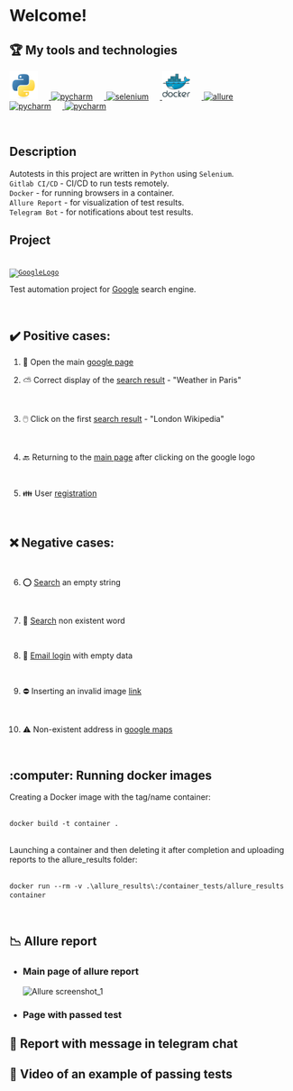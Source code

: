 <h1>Welcome!</br>

<a name="MyToolsAndTechnologies"><h2>:trophy: My tools and technologies</h2></a>
<p  align="center">

<p align="left"> <a href="https://www.python.org" target="_blank" rel="noreferrer"> <img src="https://raw.githubusercontent.com/devicons/devicon/master/icons/python/python-original.svg" style="margin-right:20px" alt="python" width="50" height="50"/> </a> 
<a href="https://www.jetbrains.com/pycharm/" target="_blank" rel="noreferrer"> <img src="https://upload.wikimedia.org/wikipedia/commons/thumb/1/1d/PyCharm_Icon.svg/1200px-PyCharm_Icon.svg.png" style="margin-right:20px" alt="pycharm" width="50" height="50"/> </a>
<a href="https://www.selenium.dev" target="_blank" rel="noreferrer"> <img src="https://www.svgrepo.com/show/354321/selenium.svg" style="margin-right:20px" alt="selenium" width="50" height="50"/> </a>
<a href="https://www.docker.com/" target="_blank" rel="noreferrer"> <img src="https://raw.githubusercontent.com/devicons/devicon/master/icons/docker/docker-original-wordmark.svg" style="margin-right:20px" alt="docker" width="50" height="50"/> </a>
<a href="https://github.com/allure-framework" target="_blank" rel="noreferrer"> <img src="https://avatars.githubusercontent.com/u/5879127?s=280&v=4" style="margin-right:20px" alt="allure" width="50" height="50"/> </a>
<a href="https://about.gitlab.com/" target="_blank" rel="noreferrer"> <img src="https://cdn.worldvectorlogo.com/logos/gitlab.svg" style="margin-right:20px" alt="pycharm" width="50" height="50"/> </a>
<a href="https://web.telegram.org/k/" target="_blank" rel="noreferrer"> <img src="https://upload.wikimedia.org/wikipedia/commons/thumb/8/82/Telegram_logo.svg/2048px-Telegram_logo.svg.png" style="margin-right:20px" alt="pycharm" width="50" height="50"/> </a> </p>
</br>

<a name="Description"><h2>Description</h2></a>
Autotests in this project are written in `Python` using `Selenium`.\
`Gitlab CI/CD` - CI/CD to run tests remotely.\
`Docker` - for running browsers in a container.\
`Allure Report` - for visualization of test results.\
`Telegram Bot` - for notifications about test results.

<a name="Project"><h2>Project</h2></a>
<code><a href="https://www.google.com/webhp?hl=en&sa=X&ved=0ahUKEwjk7On8jvOAAxVFmFwKHWa3CZQQPAgI"> <img src="https://www.google.com/images/branding/googlelogo/1x/googlelogo_color_272x92dp.png" style="margin-right:20px" alt="GoogleLogo" width="272" height="92"/>  </p></a></code>Test automation project for <a target="_blank" href="https://www.google.com/webhp?hl=en&sa=X&ved=0ahUKEwjk7On8jvOAAxVFmFwKHWa3CZQQPAgI">Google</a> search engine.

\
<a name="Positive cases"><h2>:heavy_check_mark:  Positive cases:</h2></a>

1. :newspaper:	Open the main <a href = "https://www.google.com/webhp?hl=en&sa=X&ved=0ahUKEwjk7On8jvOAAxVFmFwKHWa3CZQQPAgI">google page</br></a>

2. :partly_sunny: Correct display of the
<a href = "https://www.google.com/search?q=Weather+in+Paris&sca_esv=559361602&hl=en&sxsrf=AB5stBjLpIxQSV8xei5XMRL_rMQcuSyn5w%3A1692794506026&source=hp&ei=if7lZP64PJ2hkdUP166PsAI&iflsig=AD69kcEAAAAAZOYMmm99-32Aiq2260zSqnfvpREPaBaF&ved=0ahUKEwi-odT55vKAAxWdUKQEHVfXAyYQ4dUDCAs&uact=5&oq=Weather+in+Paris&gs_lp=Egdnd3Mtd2l6IhBXZWF0aGVyIGluIFBhcmlzMg0QLhjHARjRAxjqAhgnMgcQIxjqAhgnMgcQIxjqAhgnMgcQIxjqAhgnMgcQIxjqAhgnMgcQIxjqAhgnMgcQIxjqAhgnMgcQIxjqAhgnMgcQIxjqAhgnMgcQIxjqAhgnSO0JUIMCWIMCcAF4AJABAJgBAKABAKoBALgBA8gBAPgBAvgBAagCCg&sclient=gws-wiz">search result</a> - "Weather in Paris"
 </br>

3. :computer_mouse: Click on the first
<a href = "https://www.google.com/search?q=London&sca_esv=559361602&hl=en&sxsrf=AB5stBjFY6ypgp44K5pzuGLbbT_2ULWlbg%3A1692801238886&ei=1hjmZN3aNduAhbIPn9uMkAw&ved=0ahUKEwjdnZOEgPOAAxVbQEEAHZ8tA8IQ4dUDCA8&uact=5&oq=London&gs_lp=Egxnd3Mtd2l6LXNlcnAiBkxvbmRvbjIHECMYigUYJzINEAAYigUYsQMYgwEYQzINEAAYigUYsQMYgwEYQzIHEAAYigUYQzIHEAAYigUYQzIHEAAYigUYQzIHEAAYigUYQzINEC4YigUYsQMYgwEYQzIHEAAYigUYQzIHEAAYigUYQ0j2DlD7BljFDXADeAGQAQCYAdIEoAGtCaoBCTItMS4xLjAuMbgBA8gBAPgBAcICBxAjGLADGCfCAgoQABhHGNYEGLADwgIKEAAYigUYsAMYQ8ICBBAjGCfCAgsQABiABBixAxiDAcICERAuGIMBGMcBGLEDGNEDGIAEwgILEC4YgwEYsQMYgATCAgUQABiABMICExAuGIoFGLEDGIMBGMcBGNEDGEPiAwQYACBBiAYBkAYK&sclient=gws-wiz-serp#cobssid=s">search result</a> - "London Wikipedia"
 </br>

4. :back: Returning to the
<a href = "https://www.google.com/">main page</a> after clicking on the google logo
 </br>

5. :family: User
<a href = "https://accounts.google.com/signup/v2/createaccount?cc=GB&continue=https%3A%2F%2Fmyaccount.google.com%2F&flowEntry=SignUp&flowName=GlifWebSignIn&hl=en-GB&service=accountsettings&authuser=0">registration</a>
 </br>

<a name="Positive cases"><h2>:x:  Negative cases:</h2></a>
</br>

6. :o:	 <a href = "https://www.google.com/">Search</a> an empty string
</br>

7. :no_entry_sign: <a href = "https://www.google.com/search?q=qweurhewoitrghewqyigqrweoytuqweurhewoitrghewqyigqrweoytu&sca_esv=559361602&hl=en&sxsrf=AB5stBgHlg3Zs_W57TVuQ3hE85XAKgJ6_g%3A1692803125936&ei=NSDmZKbaOMK7hbIPko2lcA&ved=0ahUKEwjmyPuHh_OAAxXCXUEAHZJGCQ4Q4dUDCA8&uact=5&oq=qweurhewoitrghewqyigqrweoytuqweurhewoitrghewqyigqrweoytu&gs_lp=Egxnd3Mtd2l6LXNlcnAiOHF3ZXVyaGV3b2l0cmdoZXdxeWlncXJ3ZW95dHVxd2V1cmhld29pdHJnaGV3cXlpZ3Fyd2VveXR1MgcQIxiwAxgnMg0QABhHGNYEGMkDGLADMgoQABhHGNYEGLADMgoQABhHGNYEGLADMgoQABhHGNYEGLADMgoQABhHGNYEGLADMgoQABhHGNYEGLADMgoQABhHGNYEGLADMgoQABhHGNYEGLADMgsQABiKBRiSAxiwA0iMDlDuC1juC3ABeAKQAQCYAQCgAQCqAQC4AQPIAQD4AQL4AQHCAgQQABhH4gMEGAAgQYgGAZAGCg&sclient=gws-wiz-serp">Search</a> non existent word
</br>

8. :envelope_with_arrow: <a href = "https://accounts.google.com/v3/signin/identifier?authuser=0&continue=https%3A%2F%2Fwww.google.com%2Fsearch%3Fq%3Dqweurhewoitrghewqyigqrweoytuqweurhewoitrghewqyigqrweoytu%26sca_esv%3D559361602%26hl%3Den%26sxsrf%3DAB5stBgHlg3Zs_W57TVuQ3hE85XAKgJ6_g%253A1692803125936%26ei%3DNSDmZKbaOMK7hbIPko2lcA%26ved%3D0ahUKEwjmyPuHh_OAAxXCXUEAHZJGCQ4Q4dUDCA8%26uact%3D5%26oq%3Dqweurhewoitrghewqyigqrweoytuqweurhewoitrghewqyigqrweoytu%26gs_lp%3DEgxnd3Mtd2l6LXNlcnAiOHF3ZXVyaGV3b2l0cmdoZXdxeWlncXJ3ZW95dHVxd2V1cmhld29pdHJnaGV3cXlpZ3Fyd2VveXR1MgcQIxiwAxgnMg0QABhHGNYEGMkDGLADMgoQABhHGNYEGLADMgoQABhHGNYEGLADMgoQABhHGNYEGLADMgoQABhHGNYEGLADMgoQABhHGNYEGLADMgoQABhHGNYEGLADMgoQABhHGNYEGLADMgsQABiKBRiSAxiwA0iMDlDuC1juC3ABeAKQAQCYAQCgAQCqAQC4AQPIAQD4AQL4AQHCAgQQABhH4gMEGAAgQYgGAZAGCg%26sclient%3Dgws-wiz-serp&ec=GAlAAQ&hl=en&flowName=GlifWebSignIn&flowEntry=AddSession&dsh=S738425616%3A1692803323370710">Email login</a> with empty data
</br>

9. :no_entry: Inserting an invalid image 
<a href = "https://www.google.com/search?q=photo&tbm=isch&ved=2ahUKEwjks7LJiPOAAxXwW0EAHSoSBT0Q2-cCegQIABAA&oq=photo&gs_lcp=CgNpbWcQAzIICAAQgAQQsQMyCAgAEIAEELEDMggIABCABBCxAzIICAAQgAQQsQMyCAgAEIAEELEDMgUIABCABDIICAAQgAQQsQMyBQgAEIAEMggIABCABBCxAzIICAAQgAQQsQM6BAgjECc6BwgjEOoCECc6CwgAEIAEELEDEIMBOgQIABADUMAGWNMWYPMZaAFwAHgAgAG6AYgBhgeSAQMwLjaYAQCgAQGqAQtnd3Mtd2l6LWltZ7ABCsABAQ&sclient=img&ei=yyHmZKSiI_C3hbIPqqSU6AM&bih=963&biw=1920&hl=en">link</a>
</br>

10. :warning: Non-existent address in 
<a href = "https://www.google.com/maps/@48.3774019,6.7023008,3z?hl=en&entry=ttu">google maps</a>
</br>


<h2>:computer: Running docker images</h2></a>

Creating a Docker image with the tag/name container:
```

docker build -t container .

```


\
Launching a container and then deleting it after completion and uploading reports to the allure_results folder:
```

docker run --rm -v .\allure_results\:/container_tests/allure_results container

```
\
<a name="12"><h2>:chart_with_downwards_trend: Allure report</a><a></a></h2>

- <a name="Allure_report1"><h3>Main page of allure report</h3></a>
![Allure screenshot_1](https://github.com/andrew1andrew/UISeleniumTests/blob/2cd93eef951cce782c4925a2b7ec291f6a7b6e9f/Design/overview.jpg)


-  <a name="Allure_report2"><h3>Page with passed test</h3></a>


<a name="Telegram"><h2>:iphone: Report with message in telegram chat</h2></a>


<a name="Video"><h2>:movie_camera: Video of an example of passing tests</h2></a>
